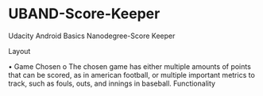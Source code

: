 # UBAND-Score-Keeper
Udacity Android Basics Nanodegree-Score Keeper


Layout

  • Game Chosen
      o The chosen game has either multiple amounts of points that can be scored, as in american 
        football, or multiple important metrics to track, such as fouls, outs, and innings in baseball.
         Functionality
